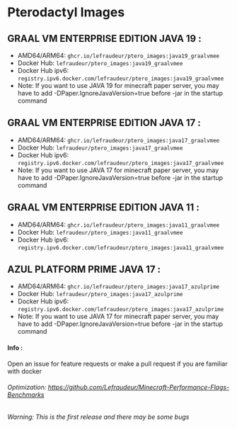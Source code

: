 # Pterodactyl Images
## GRAAL VM ENTERPRISE EDITION JAVA 19 :
- AMD64/ARM64: `ghcr.io/lefraudeur/ptero_images:java19_graalvmee`
- Docker Hub: `lefraudeur/ptero_images:java19_graalvmee`
- Docker Hub ipv6: `registry.ipv6.docker.com/lefraudeur/ptero_images:java19_graalvmee`
- Note: If you want to use JAVA 19 for minecraft paper server, you may have to add -DPaper.IgnoreJavaVersion=true before -jar in the startup command

## GRAAL VM ENTERPRISE EDITION JAVA 17 :
- AMD64/ARM64: `ghcr.io/lefraudeur/ptero_images:java17_graalvmee`
- Docker Hub: `lefraudeur/ptero_images:java17_graalvmee`
- Docker Hub ipv6: `registry.ipv6.docker.com/lefraudeur/ptero_images:java17_graalvmee`
- Note: If you want to use JAVA 17 for minecraft paper server, you may have to add -DPaper.IgnoreJavaVersion=true before -jar in the startup command

## GRAAL VM ENTERPRISE EDITION JAVA 11 :
- AMD64/ARM64: `ghcr.io/lefraudeur/ptero_images:java11_graalvmee`
- Docker Hub: `lefraudeur/ptero_images:java11_graalvmee`
- Docker Hub ipv6: `registry.ipv6.docker.com/lefraudeur/ptero_images:java11_graalvmee`

## AZUL PLATFORM PRIME JAVA 17 :
- AMD64/ARM64: `ghcr.io/lefraudeur/ptero_images:java17_azulprime`
- Docker Hub: `lefraudeur/ptero_images:java17_azulprime`
- Docker Hub ipv6: `registry.ipv6.docker.com/lefraudeur/ptero_images:java17_azulprime`
- Note: If you want to use JAVA 17 for minecraft paper server, you may have to add -DPaper.IgnoreJavaVersion=true before -jar in the startup command

#### Info :
Open an issue for feature requests or make a pull request if you are familiar with docker

###### Optimization: https://github.com/Lefraudeur/Minecraft-Performance-Flags-Benchmarks
###### Warning: This is the first release and there may be some bugs
